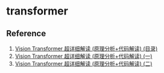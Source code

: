 # transformer

## Reference
1. [Vision Transformer 超详细解读 (原理分析+代码解读) (目录)](https://zhuanlan.zhihu.com/p/348593638)
1. [Vision Transformer 超详细解读 (原理分析+代码解读) (一)](https://zhuanlan.zhihu.com/p/340149804)
2. [Vision Transformer 超详细解读 (原理分析+代码解读) (二)](https://zhuanlan.zhihu.com/p/342261872)
